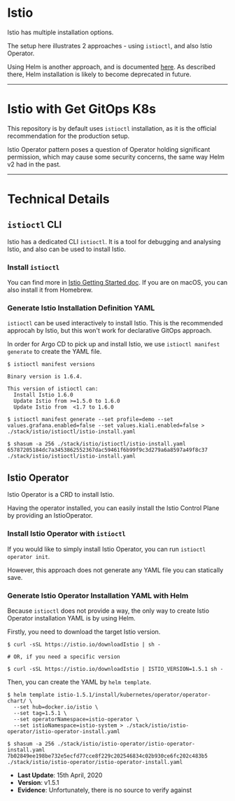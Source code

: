 # Istio

Istio has multiple installation options.

The setup here illustrates 2 approaches - using `istioctl`, and also Istio Operator.

Using Helm is another approach, and is documented [here](https://istio.io/docs/setup/install/helm/). As described there, Helm installation is likely to become deprecated in future.

---

# Istio with Get GitOps K8s

This repository is by default uses `istioctl` installation, as it is the official recommendation for the production setup.

Istio Operator pattern poses a question of Operator holding significant permission, which may cause some security concerns, the same way Helm v2 had in the past.

---

# Technical Details

## `istioctl` CLI

Istio has a dedicated CLI `istioctl`. It is a tool for debugging and analysing Istio, and also can be used to install Istio.

### Install `istioctl`

You can find more in [Istio Getting Started doc](https://istio.io/docs/setup/getting-started/). If you are on macOS, you can also install it from Homebrew.

### Generate Istio Installation Definition YAML

`istioctl` can be used interactively to install Istio. This is the recommended approcah by Istio, but this won't work for declarative GitOps approach.

In order for Argo CD to pick up and install Istio, we use `istioctl manifest generate` to create the YAML file.

```shell
$ istioctl manifest versions

Binary version is 1.6.4.

This version of istioctl can:
  Install Istio 1.6.0
  Update Istio from >=1.5.0 to 1.6.0
  Update Istio from  <1.7 to 1.6.0

$ istioctl manifest generate --set profile=demo --set values.grafana.enabled=false --set values.kiali.enabled=false > ./stack/istio/istioctl/istio-install.yaml

$ shasum -a 256 ./stack/istio/istioctl/istio-install.yaml
65787205184dc7a3453862552367dac59461f6b99f9c3d279a6a8597a49f8c37  ./stack/istio/istioctl/istio-install.yaml
```

## Istio Operator

Istio Operator is a CRD to install Istio.

Having the operator installed, you can easily install the Istio Control Plane by providing an IstioOperator.

### Install Istio Operator with `istioctl`

If you would like to simply install Istio Operator, you can run `istioctl operator init`.

However, this approach does not generate any YAML file you can statically save.

### Generate Istio Operator Installation YAML with Helm

Because `istioctl` does not provide a way, the only way to create Istio Operator installation YAML is by using Helm.

Firstly, you need to download the target Istio version.

```shell
$ curl -sSL https://istio.io/downloadIstio | sh -

# OR, if you need a specific version

$ curl -sSL https://istio.io/downloadIstio | ISTIO_VERSION=1.5.1 sh -
```

Then, you can create the YAML by `helm template`.

```shell
$ helm template istio-1.5.1/install/kubernetes/operator/operator-chart/ \
  --set hub=docker.io/istio \
  --set tag=1.5.1 \
  --set operatorNamespace=istio-operator \
  --set istioNamespace=istio-system > ./stack/istio/istio-operator/istio-operator-install.yaml

$ shasum -a 256 ./stack/istio/istio-operator/istio-operator-install.yaml
7b02849ee198be732e5ecfd77cce8f229c202546834c02b930ce6fc202c483b5  ./stack/istio/istio-operator/istio-operator-install.yaml
```

- **Last Update**: 15th April, 2020
- **Version**: v1.5.1
- **Evidence**: Unfortunately, there is no source to verify against
